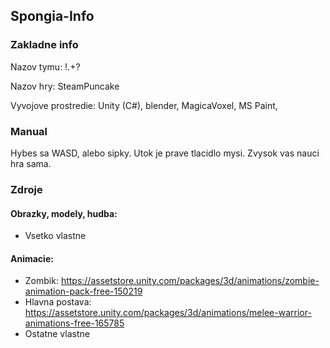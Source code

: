 ## Spongia-Info
### Zakladne info
Nazov tymu: !.+?

Nazov hry: SteamPuncake

Vyvojove prostredie: Unity (C#), blender, MagicaVoxel, MS Paint, 

### Manual
Hybes sa WASD, alebo sipky. Utok je prave tlacidlo mysi. Zvysok vas nauci hra sama. 

### Zdroje 
#### Obrazky, modely, hudba:
 - Vsetko vlastne
 
#### Animacie:
 - Zombik: https://assetstore.unity.com/packages/3d/animations/zombie-animation-pack-free-150219
 - Hlavna postava: https://assetstore.unity.com/packages/3d/animations/melee-warrior-animations-free-165785
 - Ostatne vlastne